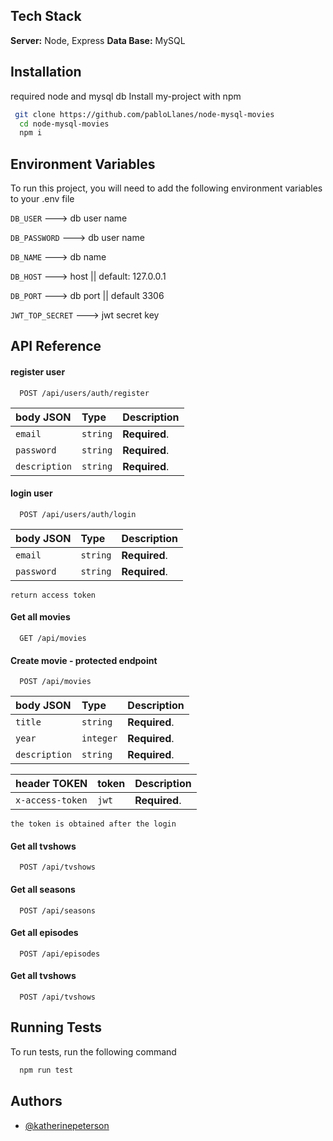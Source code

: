 ## Tech Stack

**Server:** Node, Express
**Data Base:** MySQL

## Installation

required node and mysql db
Install my-project with npm

```bash
 git clone https://github.com/pabloLlanes/node-mysql-movies
  cd node-mysql-movies
  npm i
```

## Environment Variables

To run this project, you will need to add the following environment variables to your .env file

`DB_USER` ---> db user name

`DB_PASSWORD` ---> db user name

`DB_NAME` ---> db name

`DB_HOST` ---> host || default: 127.0.0.1

`DB_PORT` ---> db port || default 3306

`JWT_TOP_SECRET` ---> jwt secret key

## API Reference

#### register user

```http
  POST /api/users/auth/register
```

| body JSON     | Type     | Description   |
| :------------ | :------- | :------------ |
| `email`       | `string` | **Required**. |
| `password`    | `string` | **Required**. |
| `description` | `string` | **Required**. |

#### login user

```http
  POST /api/users/auth/login
```

| body JSON  | Type     | Description   |
| :--------- | :------- | :------------ |
| `email`    | `string` | **Required**. |
| `password` | `string` | **Required**. |

`return access token`

#### Get all movies

```http
  GET /api/movies
```

#### Create movie - protected endpoint

```http
  POST /api/movies
```

| body JSON     | Type      | Description   |
| :------------ | :-------- | :------------ |
| `title`       | `string`  | **Required**. |
| `year`        | `integer` | **Required**. |
| `description` | `string`  | **Required**. |

| header TOKEN     | token | Description   |
| :--------------- | :---- | :------------ |
| `x-access-token` | `jwt` | **Required**. |

`the token is obtained after the login`

#### Get all tvshows

```http
  POST /api/tvshows
```

#### Get all seasons

```http
  POST /api/seasons
```

#### Get all episodes

```http
  POST /api/episodes
```

#### Get all tvshows

```http
  POST /api/tvshows
```

## Running Tests

To run tests, run the following command

```bash
  npm run test
```

## Authors

- [@katherinepeterson](https://www.github.com/octokatherine)
